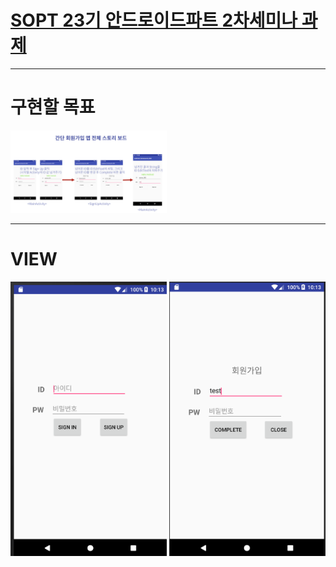 # [SOPT 23기 안드로이드파트 2차세미나 과제](http://sopt.org)



---

# 구현할 목표

<div>
<img width="250"  src="./image/seminar02_workflow.png">
</div>

---

# VIEW
<div>
<img width="250"  src="./image/semiar02_login.png">
<img width="250"  src="./image/seminar02_signup.png">
</div>
